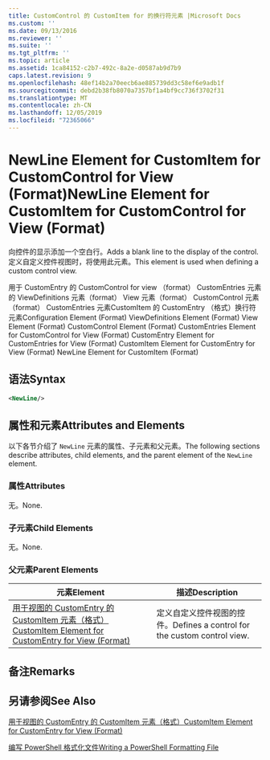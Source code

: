 ```yaml
---
title: CustomControl 的 CustomItem for 的换行符元素 |Microsoft Docs
ms.custom: ''
ms.date: 09/13/2016
ms.reviewer: ''
ms.suite: ''
ms.tgt_pltfrm: ''
ms.topic: article
ms.assetid: 1ca84152-c2b7-492c-8a2e-d0587ab9d7b9
caps.latest.revision: 9
ms.openlocfilehash: 48ef14b2a70eecb6ae885739dd3c58ef6e9adb1f
ms.sourcegitcommit: debd2b38fb8070a7357bf1a4bf9cc736f3702f31
ms.translationtype: MT
ms.contentlocale: zh-CN
ms.lasthandoff: 12/05/2019
ms.locfileid: "72365066"
---
```

# <a name="newline-element-for-customitem-for-customcontrol-for-view-format"></a><span data-ttu-id="8c40f-102">NewLine Element for CustomItem for CustomControl for View (Format)</span><span class="sxs-lookup"><span data-stu-id="8c40f-102">NewLine Element for CustomItem for CustomControl for View (Format)</span></span>

<span data-ttu-id="8c40f-103">向控件的显示添加一个空白行。</span><span class="sxs-lookup"><span data-stu-id="8c40f-103">Adds a blank line to the display of the control.</span></span> <span data-ttu-id="8c40f-104">定义自定义控件视图时，将使用此元素。</span><span class="sxs-lookup"><span data-stu-id="8c40f-104">This element is used when defining a custom control view.</span></span>

<span data-ttu-id="8c40f-105">用于 CustomEntry 的 CustomControl for view （format） CustomEntries 元素的 ViewDefinitions 元素（format） View 元素（format） CustomControl 元素（format） CustomEntries 元素CustomItem 的 CustomEntry （格式）换行符元素</span><span class="sxs-lookup"><span data-stu-id="8c40f-105">Configuration Element (Format) ViewDefinitions Element (Format) View Element (Format) CustomControl Element (Format) CustomEntries Element for CustomControl for View (Format) CustomEntry Element for CustomEntries for View (Format) CustomItem Element for CustomEntry for View (Format) NewLine Element for CustomItem (Format)</span></span>

## <a name="syntax"></a><span data-ttu-id="8c40f-106">语法</span><span class="sxs-lookup"><span data-stu-id="8c40f-106">Syntax</span></span>

```xml
<NewLine/>
```

## <a name="attributes-and-elements"></a><span data-ttu-id="8c40f-107">属性和元素</span><span class="sxs-lookup"><span data-stu-id="8c40f-107">Attributes and Elements</span></span>

<span data-ttu-id="8c40f-108">以下各节介绍了 `NewLine` 元素的属性、子元素和父元素。</span><span class="sxs-lookup"><span data-stu-id="8c40f-108">The following sections describe attributes, child elements, and the parent element of the `NewLine` element.</span></span>

### <a name="attributes"></a><span data-ttu-id="8c40f-109">属性</span><span class="sxs-lookup"><span data-stu-id="8c40f-109">Attributes</span></span>

<span data-ttu-id="8c40f-110">无。</span><span class="sxs-lookup"><span data-stu-id="8c40f-110">None.</span></span>

### <a name="child-elements"></a><span data-ttu-id="8c40f-111">子元素</span><span class="sxs-lookup"><span data-stu-id="8c40f-111">Child Elements</span></span>

<span data-ttu-id="8c40f-112">无。</span><span class="sxs-lookup"><span data-stu-id="8c40f-112">None.</span></span>

### <a name="parent-elements"></a><span data-ttu-id="8c40f-113">父元素</span><span class="sxs-lookup"><span data-stu-id="8c40f-113">Parent Elements</span></span>

|<span data-ttu-id="8c40f-114">元素</span><span class="sxs-lookup"><span data-stu-id="8c40f-114">Element</span></span>|<span data-ttu-id="8c40f-115">描述</span><span class="sxs-lookup"><span data-stu-id="8c40f-115">Description</span></span>|
|-------------|-----------------|
|[<span data-ttu-id="8c40f-116">用于视图的 CustomEntry 的 CustomItem 元素（格式）</span><span class="sxs-lookup"><span data-stu-id="8c40f-116">CustomItem Element for CustomEntry for View (Format)</span></span>](./customitem-element-for-customentry-for-customcontrol-for-view-format.md)|<span data-ttu-id="8c40f-117">定义自定义控件视图的控件。</span><span class="sxs-lookup"><span data-stu-id="8c40f-117">Defines a control for the custom control view.</span></span>|

## <a name="remarks"></a><span data-ttu-id="8c40f-118">备注</span><span class="sxs-lookup"><span data-stu-id="8c40f-118">Remarks</span></span>

## <a name="see-also"></a><span data-ttu-id="8c40f-119">另请参阅</span><span class="sxs-lookup"><span data-stu-id="8c40f-119">See Also</span></span>

[<span data-ttu-id="8c40f-120">用于视图的 CustomEntry 的 CustomItem 元素（格式）</span><span class="sxs-lookup"><span data-stu-id="8c40f-120">CustomItem Element for CustomEntry for View (Format)</span></span>](./customitem-element-for-customentry-for-customcontrol-for-view-format.md)

[<span data-ttu-id="8c40f-121">编写 PowerShell 格式化文件</span><span class="sxs-lookup"><span data-stu-id="8c40f-121">Writing a PowerShell Formatting File</span></span>](./writing-a-powershell-formatting-file.md)
